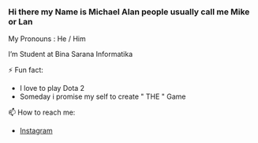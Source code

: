 ### Hi there my Name is Michael Alan people usually call me Mike or Lan ###

My Pronouns : He / Him

I’m Student at Bina Sarana Informatika

⚡ Fun fact: 
- I love to play Dota 2
- Someday i promise my self to create " THE " Game

📫 How to reach me: 
- <a href=”https://www.instagram.com/michael_alan01/”>Instagram</a>

<!--
**LanS0/LanS0** is a ✨ _special_ ✨ repository because its `README.md` (this file) appears on your GitHub profile.

Here are some ideas to get you started:

- 🔭 I’m currently working on ...
- 🌱 I’m currently learning ...
- 👯 I’m looking to collaborate on ...
- 🤔 I’m looking for help with ...
- 💬 Ask me about ...
- 📫 How to reach me: ...
- 😄 Pronouns: ...
- ⚡ Fun fact: ...
-->
